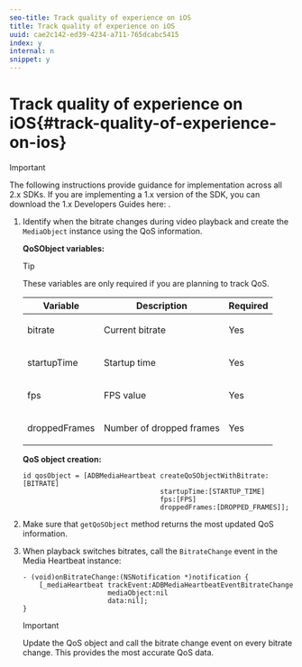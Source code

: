 ```yaml
---
seo-title: Track quality of experience on iOS
title: Track quality of experience on iOS
uuid: cae2c142-ed39-4234-a711-765dcabc5415
index: y
internal: n
snippet: y
---
```


# Track quality of experience on iOS{#track-quality-of-experience-on-ios}

>[!IMPORTANT]
>
>The following instructions provide guidance for implementation across all 2.x SDKs. If you are implementing a 1.x version of the SDK, you can download the 1.x Developers Guides here: [](../../sdk-implement/download-sdks.md).

<a id="section_3B8EBEB167624D0481E8AF4761F83047"></a>

1. Identify when the bitrate changes during video playback and create the `MediaObject` instance using the QoS information.

   **QoSObject variables:** 

   >[!TIP]
   >
   >These variables are only required if you are planning to track QoS.

   <table id="table_36BA07D7614C409F8AA3D68DA04A2231"> 
    <thead> 
     <tr> 
      <th colname="col1" class="entry"> Variable </th> 
      <th colname="col2" class="entry"> Description </th> 
      <th colname="col3" class="entry"> Required </th> 
     </tr> 
    </thead>
    <tbody> 
     <tr> 
      <td colname="col1"> <p> <span class="codeph"> bitrate </span> </p> </td> 
      <td colname="col2"> <p>Current bitrate </p> </td> 
      <td colname="col3"> <p>Yes </p> </td> 
     </tr> 
     <tr> 
      <td colname="col1"> <p> <span class="codeph"> startupTime </span></p> </td> 
      <td colname="col2"> <p>Startup time </p> </td> 
      <td colname="col3"> <p>Yes </p> </td> 
     </tr> 
     <tr> 
      <td colname="col1"> <p> <span class="codeph"> fps </span></p> </td> 
      <td colname="col2"> <p>FPS value </p> </td> 
      <td colname="col3"> <p>Yes </p> </td> 
     </tr> 
     <tr> 
      <td colname="col1"> <p> <span class="codeph"> droppedFrames </span></p> </td> 
      <td colname="col2"> <p>Number of dropped frames </p> </td> 
      <td colname="col3"> <p>Yes </p> </td> 
     </tr> 
    </tbody> 
   </table>

   **QoS object creation:** 

   ```
   id qosObject = [ADBMediaHeartbeat createQoSObjectWithBitrate:[BITRATE] 
                                     startupTime:[STARTUP_TIME]  
                                     fps:[FPS]  
                                     droppedFrames:[DROPPED_FRAMES]];
   ```

1. Make sure that `getQoSObject` method returns the most updated QoS information. 
1. When playback switches bitrates, call the `BitrateChange` event in the Media Heartbeat instance: 

   ```
   - (void)onBitrateChange:(NSNotification *)notification { 
       [_mediaHeartbeat trackEvent:ADBMediaHeartbeatEventBitrateChange  
                        mediaObject:nil  
                        data:nil]; 
   }
   ```

   >[!IMPORTANT]
   >
   >Update the QoS object and call the bitrate change event on every bitrate change. This provides the most accurate QoS data.

